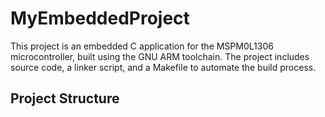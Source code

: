 # MyEmbeddedProject

This project is an embedded C application for the MSPM0L1306 microcontroller, built using the GNU ARM toolchain. The project includes source code, a linker script, and a Makefile to automate the build process.

## Project Structure
